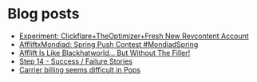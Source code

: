 # Blog posts
<!-- BLOG-POST-LIST:START -->
- [Experiment: Clickflare+TheOptimizer+Fresh New Revcontent Account](https://afflift.com/f/threads/experiment-clickflare-theoptimizer-fresh-new-revcontent-account.10545/)
- [AffliftxMondiad: Spring Push Contest #MondiadSpring](https://afflift.com/f/threads/affliftxmondiad-spring-push-contest-mondiadspring.10465/)
- [Afflift Is Like Blackhatworld... But Without The Filler!](https://afflift.com/f/threads/afflift-is-like-blackhatworld-but-without-the-filler.10591/)
- [Step 14 - Success / Failure Stories](https://afflift.com/f/threads/step-14-success-failure-stories.2951/)
- [Carrier billing seems difficult in Pops](https://afflift.com/f/threads/carrier-billing-seems-difficult-in-pops.10593/)
<!-- BLOG-POST-LIST:END -->

